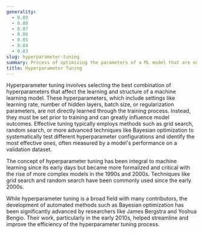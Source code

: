 ```yaml
---
generality:
  - 0.89
  - 0.88
  - 0.87
  - 0.86
  - 0.85
  - 0.84
  - 0.83
slug: hyperparameter-tuning
summary: Process of optimizing the parameters of a ML model that are not learned from data, aiming to improve model performance.
title: Hyperparameter Tuning
---
```


Hyperparameter tuning involves selecting the best combination of hyperparameters that affect the learning and structure of a machine learning model. These hyperparameters, which include settings like learning rate, number of hidden layers, batch size, or regularization parameters, are not directly learned through the training process. Instead, they must be set prior to training and can greatly influence model outcomes. Effective tuning typically employs methods such as grid search, random search, or more advanced techniques like Bayesian optimization to systematically test different hyperparameter configurations and identify the most effective ones, often measured by a model's performance on a validation dataset.

The concept of hyperparameter tuning has been integral to machine learning since its early days but became more formalized and critical with the rise of more complex models in the 1990s and 2000s. Techniques like grid search and random search have been commonly used since the early 2000s.

While hyperparameter tuning is a broad field with many contributors, the development of automated methods such as Bayesian optimization has been significantly advanced by researchers like James Bergstra and Yoshua Bengio. Their work, particularly in the early 2010s, helped streamline and improve the efficiency of the hyperparameter tuning process.
